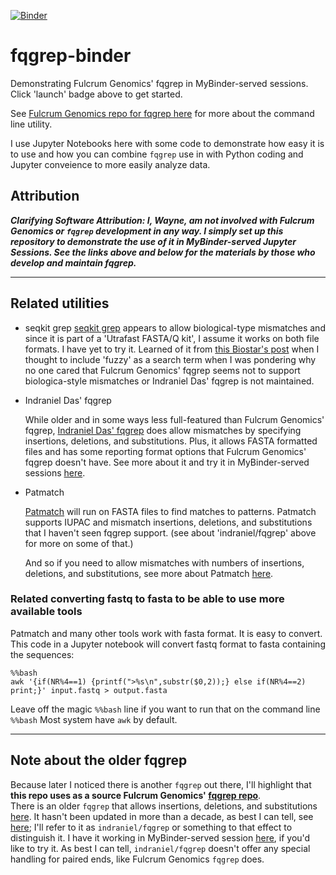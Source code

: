 [![Binder](https://mybinder.org/badge_logo.svg)](https://mybinder.org/v2/gh/fomightez/fqgrep-binder/HEAD?urlpath=%2Flab%2Ftree%2FDemonstrate+Fulcrum+Genomics+fqgrep.ipynb)

# fqgrep-binder
Demonstrating Fulcrum Genomics' fqgrep in MyBinder-served sessions.  
Click 'launch' badge above to get started.

See [Fulcrum Genomics repo for fqgrep here](https://github.com/fulcrumgenomics/fqgrep) for more about the command line utility.

I use Jupyter Notebooks here with some code to demonstrate how easy it is to use and how you can combine `fqgrep` use in with Python coding and Jupyter conveience to more easily analyze data.


## Attribution

***Clarifying Software Attribution: I, Wayne, am not involved with Fulcrum Genomics or `fqgrep` development in any way. I simply set up this repository to demonstrate the use of it in MyBinder-served Jupyter Sessions. See the links above and below for the materials by those who develop and maintain fqgrep.***

--------

## Related utilities

- seqkit grep
	[seqkit grep](https://bioinf.shenwei.me/seqkit/usage/#grep) appears to allow biological-type mismatches and since it is part of a 'Utrafast FASTA/Q kit', I assume it works on both file formats. I have yet to try it. Learned of it from [this Biostar's post](https://www.biostars.org/p/346852/#346875) when I thought to include 'fuzzy' as a search term when I was pondering why no one cared that Fulcrum Genomics' fqgrep seems not to support biologica-style mismatches or Indraniel Das' fqgrep is not maintained.

- Indraniel Das' fqgrep

	While older and in some ways less full-featured than Fulcrum Genomics' fqgrep, [Indraniel Das' fqgrep](https://github.com/fomightez/indraniel_fqgrep-binder) does allow mismatches by specifying insertions, deletions, and substitutions. Plus, it allows FASTA formatted files and has some reporting format options that Fulcrum Genomics' fqgrep doesn't have. See more about it and try it in MyBinder-served sessions [here](https://github.com/fomightez/patmatch-binder).

- Patmatch

	[Patmatch](https://github.com/fomightez/patmatch-binder) will run on FASTA files to find matches to patterns. Patmatch supports IUPAC and mismatch insertions, deletions, and substitutions that I haven't seen fqgrep support. (see about 'indraniel/fqgrep' above for more on some of that.)

	And so if you need to allow mismatches with numbers of insertions, deletions, and substitutions, see more about Patmatch [here](https://github.com/fomightez/patmatch-binder).


### Related converting fastq to fasta to be able to use more available tools

Patmatch and many other tools work with fasta format. It is easy to convert.  
This code in a Jupyter notebook will convert fastq format to fasta containing the sequences:

```shell
%%bash
awk '{if(NR%4==1) {printf(">%s\n",substr($0,2));} else if(NR%4==2) print;}' input.fastq > output.fasta
```

Leave off the magic `%%bash` line if you want to run that on the command line `%%bash` Most system have `awk` by default.


--------

## Note about the older fqgrep

Because later I noticed there is another `fqgrep` out there, I'll highlight that **this repo uses as a source Fulcrum Genomics' [fqgrep repo](https://github.com/fulcrumgenomics/fqgrep)**.   
There is an older `fqgrep` that allows insertions, deletions, and substitutions [here](https://github.com/indraniel/fqgrep). It hasn't been updated in more than a decade, as best I can tell, see [here](https://github.com/indraniel/fqgrep/releases/tag/v0.4.4); I'll refer to it as `indraniel/fqgrep` or something to that effect to distinguish it. I have it working in MyBinder-served session [here](https://github.com/fomightez/indraniel_fqgrep-binder), if you'd like to try it. As best I can tell, `indraniel/fqgrep` doesn't offer any special handling for paired ends, like Fulcrum Genomics `fqgrep` does. 

